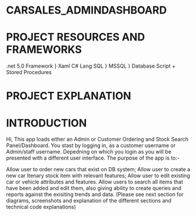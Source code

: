# CARSALES_ADMINDASHBOARD


# PROJECT RESOURCES AND FRAMEWORKS

.net 5.0 Framework } Xaml
C# Lang
SQL } MSSQL } Database Script + Stored Procedures



# PROJECT EXPLANATION

# INTRODUCTION

Hi, This app loads either an Admin or Customer Ordering and Stock Search Panel/Dashboard.  You stast by logging in, as a customer username or Admin/staff username.  Depedning on which you login as you will be presented with a different user interface.  The purpose of the app is to:-

Allow user to order new cars that exist on DB system;
Allow user to create a new car Itenary stock item with relevant features;
Allow user to edit existing car or vehicle attributes and features.
Allow users to search all items that have been added and edit them, also giving ability to create queries and reports against the exisiting trends and data.
(Please see next section for diagrams, screenshots and explanation of the different sections and technical code explanations)



